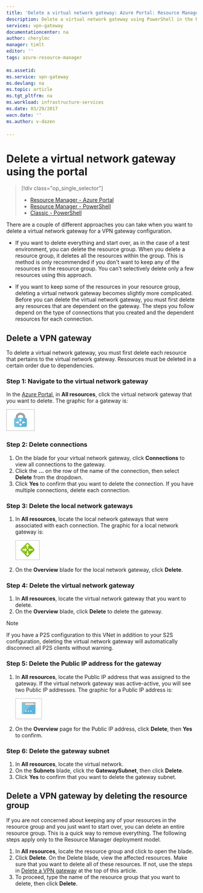 ```yaml
---
title: 'Delete a virtual network gateway: Azure Portal: Resource Manager | Azure'
description: Delete a virtual network gateway using PowerShell in the Resource Manager deployment model. 
services: vpn-gateway
documentationcenter: na
author: cherylmc
manager: timlt
editor: ''
tags: azure-resource-manager

ms.assetid: 
ms.service: vpn-gateway
ms.devlang: na
ms.topic: article
ms.tgt_pltfrm: na
ms.workload: infrastructure-services
ms.date: 03/29/2017
wacn.date: ''
ms.author: v-dazen

---
```

# Delete a virtual network gateway using the portal
> [!div class="op_single_selector"]
> * [Resource Manager - Azure Portal](vpn-gateway-delete-vnet-gateway-portal.md)
> * [Resource Manager - PowerShell](vpn-gateway-delete-vnet-gateway-powershell.md)
> * [Classic - PowerShell](vpn-gateway-delete-vnet-gateway-classic-powershell.md)
>
>

There are a couple of different approaches you can take when you want to delete a virtual network gateway for a VPN gateway configuration.

- If you want to delete everything and start over, as in the case of a test environment, you can delete the resource group. When you delete a resource group, it deletes all the resources within the group. This is method is only recommended if you don't want to keep any of the resources in the resource group. You can't selectively delete only a few resources using this approach.

- If you want to keep some of the resources in your resource group, deleting a virtual network gateway becomes slightly more complicated. Before you can delete the virtual network gateway, you must first delete any resources that are dependent on the gateway. The steps you follow depend on the type of connections that you created and the dependent resources for each connection.

## <a name="deletegw"></a>Delete a VPN gateway

To delete a virtual network gateway, you must first delete each resource that pertains to the virtual network gateway. Resources must be deleted in a certain order due to dependencies.

### Step 1: Navigate to the virtual network gateway

In the [Azure Portal](https://portal.azure.cn), in **All resources**, click the virtual network gateway that you want to delete. The graphic for a gateway is:

![Locate virtual network gateway](./media/vpn-gateway-delete-vnet-gateway-portal/gw.png)

### Step 2: Delete connections

1. On the blade for your virtual network gateway, click **Connections** to view all connections to the gateway.
2. Click the **...** on the row of the name of the connection, then select **Delete** from the dropdown.
3. Click **Yes** to confirm that you want to delete the connection. If you have multiple connections, delete each connection.

### Step 3: Delete the local network gateways
1. In **All resources**, locate the local network gateways that were associated with each connection. The graphic for a local network gateway is:

    ![Locate local network gateway](./media/vpn-gateway-delete-vnet-gateway-portal/lng.png)
2. On the **Overview** blade for the local network gateway, click **Delete**.

### Step 4: Delete the virtual network gateway
1. In **All resources**, locate the virtual network gateway that you want to delete.
2. On the **Overview** blade, click **Delete** to delete the gateway.

>[!NOTE]
> If you have a P2S configuration to this VNet in addition to your S2S configuration, deleting the virtual network gateway will automatically disconnect all P2S clients without warning.
>
>

### Step 5: Delete the Public IP address for the gateway

1. In **All resources**, locate the Public IP address that was assigned to the gateway. If the virtual network gateway was active-active, you will see two Public IP addresses. The graphic for a Public IP address is:

    ![Public IP address](./media/vpn-gateway-delete-vnet-gateway-portal/pip.png)

2. On the **Overview** page for the Public IP address, click **Delete**, then **Yes** to confirm.

### Step 6: Delete the gateway subnet

1. In **All resources**, locate the virtual network. 
2. On the **Subnets** blade, click the **GatewaySubnet**, then click **Delete**. 
3. Click **Yes** to confirm that you want to delete the gateway subnet.

## <a name="deleterg"></a>Delete a VPN gateway by deleting the resource group

If you are not concerned about keeping any of your resources in the resource group and you just want to start over, you can delete an entire resource group. This is a quick way to remove everything. The following steps apply only to the Resource Manager deployment model.

1. In **All resources**, locate the resource group and click to open the blade.
2. Click **Delete**. On the Delete blade, view the affected resources. Make sure that you want to delete all of these resources. If not, use the steps in [Delete a VPN gateway](#deletegw) at the top of this article.
3. To proceed, type the name of the resource group that you want to delete, then click **Delete**.